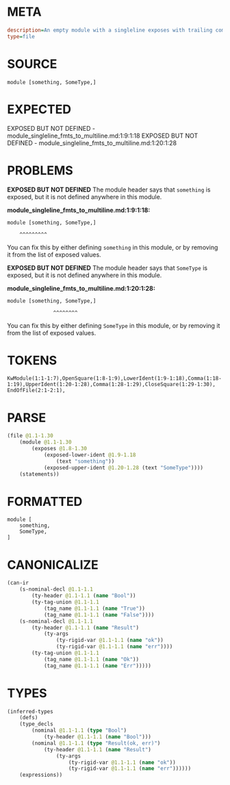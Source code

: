 # META
~~~ini
description=An empty module with a singleline exposes with trailing comma
type=file
~~~
# SOURCE
~~~roc
module [something, SomeType,]
~~~
# EXPECTED
EXPOSED BUT NOT DEFINED - module_singleline_fmts_to_multiline.md:1:9:1:18
EXPOSED BUT NOT DEFINED - module_singleline_fmts_to_multiline.md:1:20:1:28
# PROBLEMS
**EXPOSED BUT NOT DEFINED**
The module header says that `something` is exposed, but it is not defined anywhere in this module.

**module_singleline_fmts_to_multiline.md:1:9:1:18:**
```roc
module [something, SomeType,]
```
        ^^^^^^^^^
You can fix this by either defining `something` in this module, or by removing it from the list of exposed values.

**EXPOSED BUT NOT DEFINED**
The module header says that `SomeType` is exposed, but it is not defined anywhere in this module.

**module_singleline_fmts_to_multiline.md:1:20:1:28:**
```roc
module [something, SomeType,]
```
                   ^^^^^^^^
You can fix this by either defining `SomeType` in this module, or by removing it from the list of exposed values.

# TOKENS
~~~zig
KwModule(1:1-1:7),OpenSquare(1:8-1:9),LowerIdent(1:9-1:18),Comma(1:18-1:19),UpperIdent(1:20-1:28),Comma(1:28-1:29),CloseSquare(1:29-1:30),
EndOfFile(2:1-2:1),
~~~
# PARSE
~~~clojure
(file @1.1-1.30
	(module @1.1-1.30
		(exposes @1.8-1.30
			(exposed-lower-ident @1.9-1.18
				(text "something"))
			(exposed-upper-ident @1.20-1.28 (text "SomeType"))))
	(statements))
~~~
# FORMATTED
~~~roc
module [
	something,
	SomeType,
]
~~~
# CANONICALIZE
~~~clojure
(can-ir
	(s-nominal-decl @1.1-1.1
		(ty-header @1.1-1.1 (name "Bool"))
		(ty-tag-union @1.1-1.1
			(tag_name @1.1-1.1 (name "True"))
			(tag_name @1.1-1.1 (name "False"))))
	(s-nominal-decl @1.1-1.1
		(ty-header @1.1-1.1 (name "Result")
			(ty-args
				(ty-rigid-var @1.1-1.1 (name "ok"))
				(ty-rigid-var @1.1-1.1 (name "err"))))
		(ty-tag-union @1.1-1.1
			(tag_name @1.1-1.1 (name "Ok"))
			(tag_name @1.1-1.1 (name "Err")))))
~~~
# TYPES
~~~clojure
(inferred-types
	(defs)
	(type_decls
		(nominal @1.1-1.1 (type "Bool")
			(ty-header @1.1-1.1 (name "Bool")))
		(nominal @1.1-1.1 (type "Result(ok, err)")
			(ty-header @1.1-1.1 (name "Result")
				(ty-args
					(ty-rigid-var @1.1-1.1 (name "ok"))
					(ty-rigid-var @1.1-1.1 (name "err"))))))
	(expressions))
~~~
